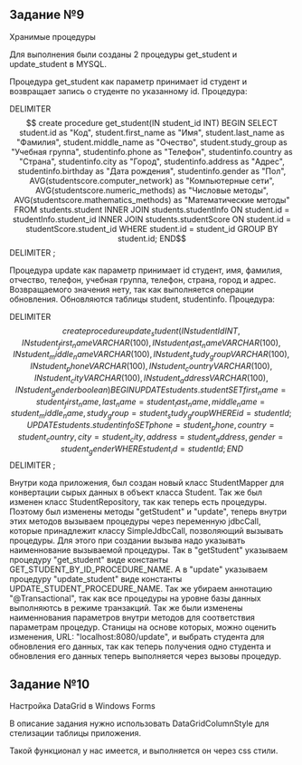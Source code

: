 ## Задание №9

Хранимые процедуры

Для выполнения были созданы 2 процедуры get_student и update_student в MYSQL.

Процедура get_student как параметр принимает id студент и возвращает запись о студенте по указанному id.
Процедура:

DELIMITER $$
create procedure get_student(IN student_id INT)
BEGIN
	SELECT student.id as "Код", student.first_name as "Имя", student.last_name as "Фамилия",
            student.middle_name as "Очество", student.study_group as "Учебная группа",
            studentinfo.phone as "Телефон", studentinfo.country as "Страна",
            studentinfo.city as "Город", studentinfo.address as "Адрес",
            studentinfo.birthday as "Дата рождения", studentinfo.gender as "Пол",
            AVG(studentscore.computer_network) as "Компьютерные сети",
            AVG(studentscore.numeric_methods) as "Числовые методы",
            AVG(studentscore.mathematics_methods) as "Математические методы" FROM students.student 
            INNER JOIN students.studentInfo ON student.id = studentInfo.student_id 
            INNER JOIN students.studentScore ON student.id = studentScore.student_id
            WHERE student.id = student_id
            GROUP BY student.id;
END$$
DELIMITER ;

Процедура update как параметр принимает id студент, имя, фамилия, отчество, телефон, учебная группа, телефон, страна,
 город и адрес. Возвращаемого значения нету, так как выполняется операции обновления. 
 Обновляются таблицы student, studentinfo.
Процедура:

DELIMITER $$
create procedure update_student(IN studentId INT, IN student_first_name VARCHAR(100), IN student_last_name VARCHAR(100), IN student_middle_name VARCHAR(100), 
IN student_study_group VARCHAR(100), IN student_phone VARCHAR(100), IN student_country VARCHAR(100), 
IN student_city VARCHAR(100), IN student_address VARCHAR(100), IN student_gender boolean)
BEGIN
	UPDATE students.student SET first_name = student_first_name,
            last_name = student_last_name, middle_name = student_middle_name,
            study_group = student_study_group WHERE id = studentId;
	UPDATE students.studentinfo SET phone = student_phone,
            country = student_country, city = student_city, address = student_address,
            gender = student_gender
            WHERE student_id = studentId;
END$$
DELIMITER ;

Внутри кода приложения, был создан новый класс StudentMapper для конвертации сырых данных в объект класса Student.
Так же был изменен класс StudentRepository, так как теперь есть процедуры. 
Поэтому был изменены методы "getStudent" и "update", теперь внутри этих методов вызываем процедуры через переменную jdbcCall, 
которые принадлежит классу SimpleJdbcCall, позволяющий вызывать процедуры. 
Для этого при создании вызыва надо указывать наименнование вызываемой процедуры.
Так в "getStudent" указываем процедуру "get_student" виде константы GET_STUDENT_BY_ID_PROCEDURE_NAME.
А в "update" указываем процедуру "update_student" виде константы UPDATE_STUDENT_PROCEDURE_NAME.
Так же убираем аннотацию "@Transactional", так как все процедуры на уровне базы данных выполняютсь в режиме транзакций.
Так же были изменены наименнования параметров внутри методов для соответствия параметрам процедур.
Станицы на основе которых, можно оценить изменения, URL: "localhost:8080/update", 
и выбрать студента для обновления его данных, так как теперь получения одно студента и обновления его данных теперь выполняется через вызовы процедур.

## Задание №10

Настройка DataGrid в Windows Forms

В описание задания нужно использовать DataGridColumnStyle для стелизации таблицы приложения.

Такой функционал у нас имеется, и выполняется он через css стили.
